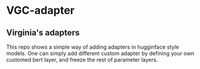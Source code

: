 # VGC-adapter
## Virginia's adapters
This repo shows a simple way of adding adapters in hugginface style models. 
One can simply add different custom adapter by defining your own customed bert layer, and freeze the rest of parameter layers. 
